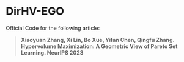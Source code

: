 
# DirHV-EGO

Official Code for the following article: 

> **Xiaoyuan Zhang, Xi Lin, Bo Xue, Yifan Chen, Qingfu Zhang. Hypervolume Maximization: A Geometric View of Pareto Set Learning. NeurIPS 2023** <br/>



